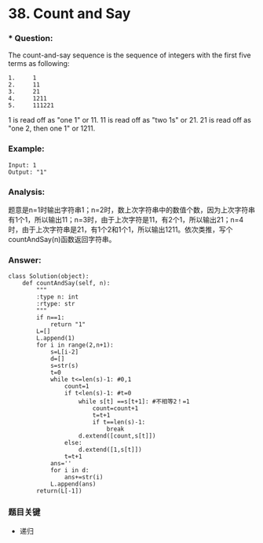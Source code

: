 # 38. Count and Say

### * Question:
The count-and-say sequence is the sequence of integers with the first five terms as following:
```
1.     1
2.     11
3.     21
4.     1211
5.     111221
```
1 is read off as "one 1" or 11.
11 is read off as "two 1s" or 21.
21 is read off as "one 2, then one 1" or 1211.

### Example:
```
Input: 1
Output: "1"
```

### Analysis:
题意是n=1时输出字符串1；n=2时，数上次字符串中的数值个数，因为上次字符串有1个1，所以输出11；n=3时，由于上次字符是11，有2个1，所以输出21；n=4时，由于上次字符串是21，有1个2和1个1，所以输出1211。依次类推，写个countAndSay(n)函数返回字符串。


### Answer:
```
class Solution(object):
    def countAndSay(self, n):
        """
        :type n: int
        :rtype: str
        """
        if n==1:
            return "1"
        L=[]
        L.append(1)
        for i in range(2,n+1):
            s=L[i-2]
            d=[]
            s=str(s)
            t=0
            while t<=len(s)-1: #0,1
                count=1
                if t<len(s)-1: #t=0
                    while s[t] ==s[t+1]: #不相等2！=1
                        count=count+1
                        t=t+1
                        if t==len(s)-1:
                            break
                    d.extend([count,s[t]])  
                else:
                    d.extend([1,s[t]])
                t=t+1
            ans=''
            for i in d:
                ans+=str(i)
            L.append(ans)
        return(L[-1])
```

###  题目关键
*  递归       
        
